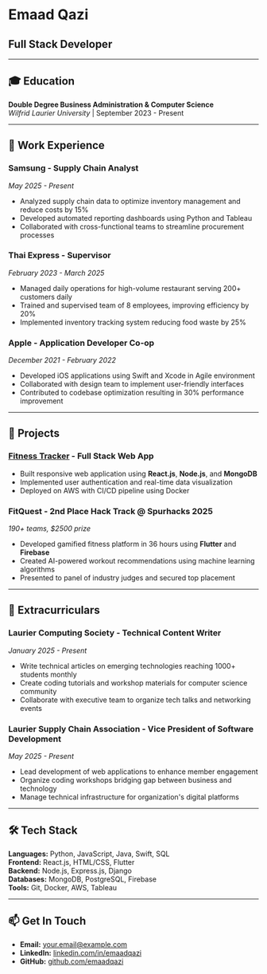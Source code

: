 # Emaad Qazi
## Full Stack Developer

---

## 🎓 Education
**Double Degree Business Administration & Computer Science**  
*Wilfrid Laurier University* | September 2023 - Present

---

## 💼 Work Experience

### **Samsung** - Supply Chain Analyst
*May 2025 - Present*
- Analyzed supply chain data to optimize inventory management and reduce costs by 15%
- Developed automated reporting dashboards using Python and Tableau
- Collaborated with cross-functional teams to streamline procurement processes

### **Thai Express** - Supervisor  
*February 2023 - March 2025*
- Managed daily operations for high-volume restaurant serving 200+ customers daily
- Trained and supervised team of 8 employees, improving efficiency by 20%
- Implemented inventory tracking system reducing food waste by 25%

### **Apple** - Application Developer Co-op
*December 2021 - February 2022*
- Developed iOS applications using Swift and Xcode in Agile environment
- Collaborated with design team to implement user-friendly interfaces
- Contributed to codebase optimization resulting in 30% performance improvement

---

## 🚀 Projects

### **[Fitness Tracker](https://github.com/emaadqazi/fitness-tracker)** - Full Stack Web App
- Built responsive web application using **React.js**, **Node.js**, and **MongoDB**
- Implemented user authentication and real-time data visualization
- Deployed on AWS with CI/CD pipeline using Docker

### **FitQuest** - 2nd Place Hack Track @ Spurhacks 2025
*190+ teams, $2500 prize*
- Developed gamified fitness platform in 36 hours using **Flutter** and **Firebase**
- Created AI-powered workout recommendations using machine learning algorithms
- Presented to panel of industry judges and secured top placement

---

## 🌟 Extracurriculars

### **Laurier Computing Society** - Technical Content Writer
*January 2025 - Present*
- Write technical articles on emerging technologies reaching 1000+ students monthly
- Create coding tutorials and workshop materials for computer science community
- Collaborate with executive team to organize tech talks and networking events

### **Laurier Supply Chain Association** - Vice President of Software Development
*May 2025 - Present*
- Lead development of web applications to enhance member engagement
- Organize coding workshops bridging gap between business and technology
- Manage technical infrastructure for organization's digital platforms

---

## 🛠️ Tech Stack
**Languages:** Python, JavaScript, Java, Swift, SQL  
**Frontend:** React.js, HTML/CSS, Flutter  
**Backend:** Node.js, Express.js, Django  
**Databases:** MongoDB, PostgreSQL, Firebase  
**Tools:** Git, Docker, AWS, Tableau

---

## 📫 Get In Touch
- **Email:** [your.email@example.com](mailto:your.email@example.com)
- **LinkedIn:** [linkedin.com/in/emaadqazi](https://linkedin.com/in/emaadqazi)
- **GitHub:** [github.com/emaadqazi](https://github.com/emaadqazi)
